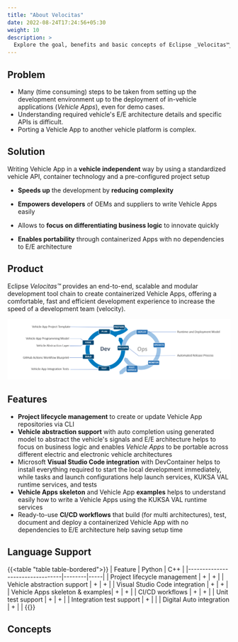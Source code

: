 ```yaml
---
title: "About Velocitas"
date: 2022-08-24T17:24:56+05:30
weight: 10
description: >
  Explore the goal, benefits and basic concepts of Eclipse _Velocitas™_ 
---
```


## Problem

- Many (time consuming) steps to be taken from setting up the development environment up to the deployment of in-vehicle applications (_Vehicle Apps_), even for demo cases.
- Understanding required vehicle's E/E architecture details and specific APIs is difficult.
- Porting a Vehicle App to another vehicle platform is complex.



## Solution

Writing Vehicle App in a **vehicle independent** way by using a standardized vehicle API, container technology and a pre-configured project setup​

- **Speeds up** the development by **reducing complexity**

- **Empowers developers** of OEMs and suppliers to write Vehicle Apps easily

- Allows to **focus on differentiating business logic** to innovate quickly
- **Enables portability** through containerized Apps with no dependencies to E/E architecture 

## Product

Eclipse _Velocitas™_ provides an end-to-end, scalable and modular development tool chain to create containerized Vehicle Apps, offering a comfortable, fast and efficient development experience to increase the speed of a development team (velocity).

<img src="dev_ops_cycle.png" >

## Features

- **Project lifecycle management** to create or update Vehicle App repositories via CLI 
- **Vehicle abstraction support** with auto completion using generated model to abstract the vehicle's signals and E/E architecture helps to focus on business logic and enables _Vehicle Apps_ to be portable across different electric and electronic vehicle architectures
- Microsoft **Visual Studio Code integration** with DevContainer helps to install everything required to start the local development immediately, while tasks and launch configurations help launch services, KUKSA VAL runtime services, and tests
- **Vehicle Apps skeleton** and Vehicle App **examples** helps to understand easily how to write a Vehicle Apps using the KUKSA VAL runtime services
- Ready-to-use **CI/CD workflows** that build (for multi architectures), test, document and deploy a containerized Vehicle App with no dependencies to E/E architecture help saving setup time

## Language Support

{{<table "table table-bordered">}}
| Feature                         | Python | C++ |
|---------------------------------|--------|-----|
| Project lifecycle management    | +      | +   |
| Vehicle abstraction support     | +      | +   |
| Visual Studio Code integration  | +      | +   |
| Vehicle Apps skeleton & examples| +      | +   |
| CI/CD workflows                 | +      | +   |
| Unit test support               | +      | +   |
| Integration test support        | +      |     |
| Digital Auto integration        | +      |     |
{{</table>}}

## Concepts
